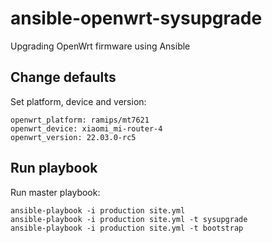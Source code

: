 # ansible-openwrt-sysupgrade
Upgrading OpenWrt firmware using Ansible

## Change defaults
Set platform, device and version:
```
openwrt_platform: ramips/mt7621
openwrt_device: xiaomi_mi-router-4
openwrt_version: 22.03.0-rc5
```

## Run playbook
Run master playbook:
```
ansible-playbook -i production site.yml
ansible-playbook -i production site.yml -t sysupgrade
ansible-playbook -i production site.yml -t bootstrap
```
